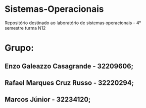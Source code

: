 # Sistemas-Operacionais
Repositório destinado ao laboratório de sistemas operacionais - 4° semestre turma N12

# Grupo:
## Enzo Galeazzo Casagrande - 32209606;

## Rafael Marques Cruz Russo - 32220294;

## Marcos Júnior - 32234120;
